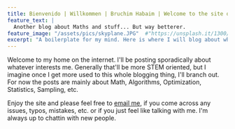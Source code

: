 ```yaml
---
title: Bienvenido | Willkommen | Bruchim Habaim | Welcome to the site of a MathemaNiskin!
feature_text: |
  Another blog about Maths and stuff... But way betterer.
feature_image: "/assets/pics/skyplane.JPG"  #"https://unsplash.it/1300/400?image=971"
excerpt: "A boilerplate for my mind. Here is where I will blog about whatever: Math, Statistics, Economics, Computer Science, Algorithms, etc."
---
```


Welcome to my home on the internet. I'll be posting sporadically about whatever interests me. Generally that'll be more STEM oriented, but I imagine once I get more used to this whole blogging thing, I'll branch out. For now the posts are mainly about Math, Algorithms, Optimization, Statistics, Sampling, etc.

Enjoy the site and please feel free to [email me](mailto:aaron@niskin.org), if you come across any issues, typos, mistakes, etc. or if you just feel like talking with me. I'm always up to chattin with new people.

